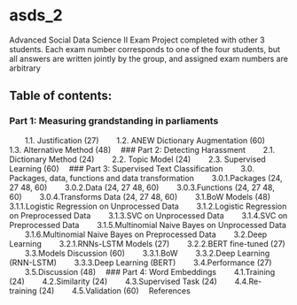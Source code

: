 # asds_2
Advanced Social Data Science II Exam Project completed with other 3 students. Each exam number corresponds to one of the four students, but all answers are written jointly by the group, and assigned exam numbers are arbitrary
 
 ## Table of contents:

 ### Part 1: Measuring grandstanding in parliaments
  1.1. Justification (27)
  1.2. ANEW Dictionary Augmentation (60)
  1.3. Alternative Method (48)
 ### Part 2: Detecting Harassment
  2.1. Dictionary Method (24)
  2.2. Topic Model (24)
  2.3. Supervised Learning (60)
 ### Part 3: Supervised Text Classification
  3.0. Packages, data, functions and data transformation
  3.0.1.Packages (24, 27 48, 60)
  3.0.2.Data (24, 27 48, 60)
  3.0.3.Functions (24, 27 48, 60)
  3.0.4.Transforms Data (24, 27 48, 60)
  3.1.BoW Models (48)
  3.1.1.Logistic Regression on Unprocessed Data
  3.1.2.Logistic Regression on Preprocessed Data
  3.1.3.SVC on Unprocessed Data
  3.1.4.SVC on Preprocessed Data
  3.1.5.Multinomial Naive Bayes on Unprocessed Data
  3.1.6.Multinomial Naive Bayes on Preprocessed Data
  3.2.Deep Learning
  3.2.1.RNNs-LSTM Models (27)
  3.2.2.BERT fine-tuned (27)
  3.3.Models Discussion (60)
  3.3.1.BoW
  3.3.2.Deep Learning (RNN-LSTM)
  3.3.3.Deep Learning (BERT)
  3.4.Performance (27)
  3.5.Discussion (48)
 ### Part 4: Word Embeddings
  4.1.Training (24)
  4.2.Similarity (24)
  4.3.Supervised Task (24)
  4.4.Re-training (24)
  4.5.Validation (60)
 References
